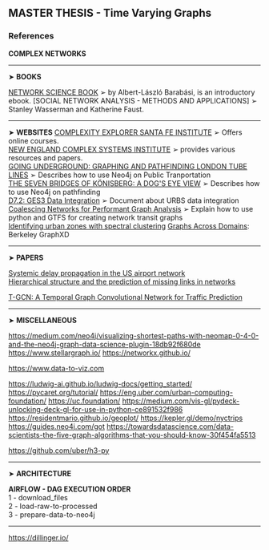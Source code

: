 ## MASTER THESIS - Time Varying Graphs

### References

**COMPLEX NETWORKS**

---
&#x27A4; **BOOKS**

[NETWORK SCIENCE BOOK](http://networksciencebook.com) &#x27A2;  by Albert-László Barabási, is an introductory ebook. 
[SOCIAL NETWORK ANALYSIS - METHODS AND APPLICATIONS] &#x27A2; Stanley Wasserman and Katherine Faust.

---
&#x27A4;  **WEBSITES**
[COMPLEXITY EXPLORER SANTA FE INSTITUTE](https://www.complexityexplorer.org/) &#x27A2; Offers online courses.   
[NEW ENGLAND COMPLEX SYSTEMS INSTITUTE](https://necsi.edu/) &#x27A2; provides various resources and papers.    
[GOING UNDERGROUND: GRAPHING AND PATHFINDING LONDON TUBE LINES](https://neo4j.com/blog/going-underground-graphing-pathfinding-london-tube-lines/) &#x27A2; Describes how to use Neo4j on Public Tranportation  
[THE SEVEN BRIDGES OF KÖNISBERG: A DOG'S EYE VIEW](https://neo4j.com/blog/seven-bridges-of-konigsberg-dogs-eye-view/) &#x27A2; Describes how to use Neo4j on pathfinding  
[D7.2: GES3 Data Integration](https://www.eubra-bigsea.eu/sites/default/files/EUBRra-BIGSEA_D7.2_GES3DataIntegration_v1.pdf) &#x27A2; Document about URBS data integration  
[Coalescing Networks for Performant Graph Analysis](http://kuanbutts.com/2018/04/01/spectral-cluster-transit/) &#x27A2; Explain how to use python and GTFS for creating network transit graphs   
[Identifying urban zones with spectral clustering](http://kuanbutts.com/2017/10/21/spectral-cluster-berkeley/)
[Graphs Across Domains](https://graphxd.github.io/): Berkeley GraphXD 

---
&#x27A4; **PAPERS**

[Systemic delay propagation in the US airport network](https://www.nature.com/articles/srep01159/)  
[Hierarchical structure and the prediction of missing links in networks](https://www.nature.com/articles/nature06830)

[T-GCN: A Temporal Graph Convolutional Network for Traffic Prediction](https://arxiv.org/pdf/1811.05320.pdf)

---
&#x27A4; **MISCELLANEOUS**

https://medium.com/neo4j/visualizing-shortest-paths-with-neomap-0-4-0-and-the-neo4j-graph-data-science-plugin-18db92f680de
https://www.stellargraph.io/
https://networkx.github.io/

https://www.data-to-viz.com

https://ludwig-ai.github.io/ludwig-docs/getting_started/
https://pycaret.org/tutorial/
https://eng.uber.com/urban-computing-foundation/
https://uc.foundation/
https://medium.com/vis-gl/pydeck-unlocking-deck-gl-for-use-in-python-ce891532f986
https://residentmario.github.io/geoplot/
https://kepler.gl/demo/nyctrips
https://guides.neo4j.com/got
https://towardsdatascience.com/data-scientists-the-five-graph-algorithms-that-you-should-know-30f454fa5513

https://github.com/uber/h3-py

---
&#x27A4; **ARCHITECTURE**


**AIRFLOW - DAG EXECUTION ORDER**  
1 - download_files  
2 - load-raw-to-processed  
3 - prepare-data-to-neo4j  

---
https://dillinger.io/
